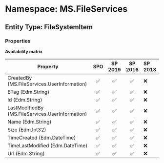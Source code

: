 # Namespace: MS.FileServices

## Entity Type: FileSystemItem

### Properties

**Availability matrix**

Property | SPO | SP 2019 | SP 2016 | SP 2013
----------|:---:|:-------:|:-------:|:-------
CreatedBy (MS.FileServices.UserInformation) | ✅ | ✅ | ✅ | ❌
ETag (Edm.String) | ✅ | ✅ | ✅ | ❌
Id (Edm.String) | ✅ | ✅ | ✅ | ❌
LastModifiedBy (MS.FileServices.UserInformation) | ✅ | ✅ | ✅ | ❌
Name (Edm.String) | ✅ | ✅ | ✅ | ❌
Size (Edm.Int32) | ✅ | ✅ | ✅ | ❌
TimeCreated (Edm.DateTime) | ✅ | ✅ | ✅ | ❌
TimeLastModified (Edm.DateTime) | ✅ | ✅ | ✅ | ❌
Url (Edm.String) | ✅ | ✅ | ✅ | ❌

